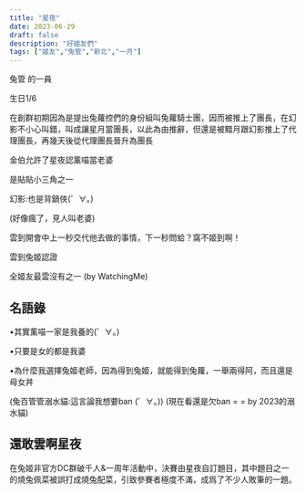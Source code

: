 ```yaml
---
title: "星夜"
date: 2023-06-29
draft: false
description: "好姬友們"
tags: ["姬友","兔管","新北","一月"]
---
```


兔管 的一員

生日1/6

在創群初期因為是提出兔蘿控們的身份組叫兔蘿騎士團，因而被推上了團長，在幻影不小心叫錯，叫成讓星月當團長，以此為由推辭，但還是被黯月跟幻影推上了代理團長，再幾天後從代理團長晉升為團長

金伯允許了星夜認薰喵當老婆

是貼貼小三角之一

幻影:也是背鍋俠(゜∀。)

(好像瘋了，見人叫老婆)

雲到開會中上一秒交代他去做的事情，下一秒問蛤？窩不姬到啊！

雲到兔姬認證


全姬友最雲沒有之一 (by WatchingMe)

## 名語錄
•其實薰喵一家是我養的(゜∀。)

•只要是女的都是我婆

•為什麼我選擇兔姬老師，因為得到兔姬，就能得到兔蘿，一舉兩得阿，而且還是母女丼

(兔百管管溺水貓:這言論我想要ban (゜∀。))
(現在看還是欠ban = = by 2023的溺水貓)

## 還敢雲啊星夜
在兔姬非官方DC群破千人&一周年活動中，決賽由星夜自訂題目，其中題目之一的燒兔佩菜被誤打成燒兔配菜，引致參賽者極度不滿，成爲了不少人敗筆的一題。